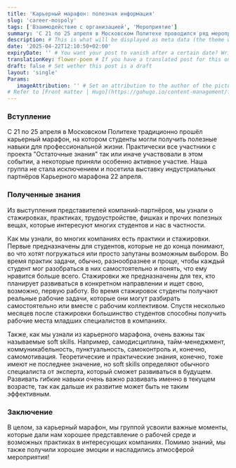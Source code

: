 ```yaml
---
title: 'Карьерный марафон: полезная информация'
slug: 'career-mospoly'
tags: ['Взаимодействие с организацией', 'Мероприятие']
summary: 'С 21 по 25 апреля в Московском Политехе проводился ряд мероприятий, нацеленных на получение профессиональных знаний для развитие карьерных навыков. Мы посетили одно из них и получили полезную информацию, о которой можно прочитать в посте!' # This is what will be displayed as summary for the post (the theme will automatically generate one from the content you write in the post if left empty)
description: # This is what will be displayed as meta data (the theme will automatically grab it from summary if left empty)
date: '2025-04-22T12:10:50+02:00'
expiryDate: '' # You want your post to vanish after a certain date? Write it down here! Must be in the same format of `date`
translationKey: flower-poem # If you have a translated post for this one, set the same translationKey to have the translation displayed
draft: false # Set wether this post is a draft
layout: 'single'
Params:
   imageAttribution: '' # Set an attribution to the author of the picture you're using for the post
# Refer to [Front matter | Hugo](https://gohugo.io/content-management/front-matter/)
---
```


### Вступление

С 21 по 25 апреля в Московском Политехе традиционно прошёл карьерный марафон, на котором студенты могли получить полезные навыки для профессиональной жизни. Практически все участники с проекта "Остаточные знания" так или иначе участвовали в этом событии, а некоторые приняли особенно активное участие. Наша группа не стала исключением и посетила выставку индустриальных партнёров Карьерного марафона 22 апреля.

### Полученные знания

Из выступления представителей компаний-партнёров, мы узнали о стажировках, практиках, трудоустройстве, фишках и прочих полезных вещах, которые интересуют многих студентов и нас в частности. 

Как мы узнали, во многих компаниях есть практики и стажировки. Первые предназначены для студентов, которые не до конца понимают, во что хотят погружаться или просто запутаны возможным выбором. Во время практик задачи, обычно, разнообразнее и проще, чтобы каждый студент мог разобраться в них самостоятельно и понять, что ему нравится больше всего. Стажировки же предназначены для тех, кто планирует развиваться в конкретном направлении и ищет свою, возможно, первую работу. Во время стажировок студенты получают реальные рабочие задачи, которые они могут разбирать самостоятельно или вместе с рабочим коллективом. Спустя несколько месяцев после стажировки большинство студентов способны получить рабочие места младших специалистов в компаниях.

Также, как мы узнали из карьерного марафона, очень важны так называемые soft skills. Например, самодисциплина, тайм-менеджмент, коммуникабельность, пунктуальность, самоконтроль и, конечно, самомотивация. Теоретические и практические знания, конечно, тоже имеют не последнее значение, но soft skills определяют обычного специалиста от эксперта, который сможет развиваться в будущем. Развивать гибкие навыки очень важно развивать именно в текущем возрасте, так как дальше их развитие может быть не таким эффективным.

### Заключение

В целом, за карьерный марафон, мы группой усвоили важные моменты, которые дали нам хорошее представление о рабочей среде и возможных практиках в интересующих компаниях. Помимо знаний, мы также получили хорошие эмоции и насладились атмосферой мероприятия!
